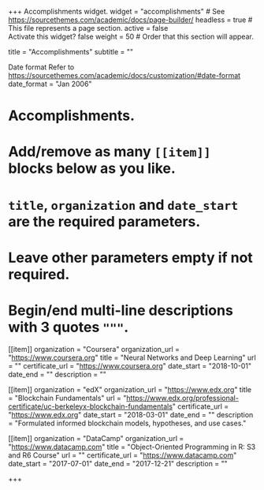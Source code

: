  +++
 Accomplishments widget.
 widget = "accomplishments"  # See https://sourcethemes.com/academic/docs/page-builder/
 headless = true  # This file represents a page section.
 active = false  
 Activate this widget? false
 weight = 50  # Order that this section will appear.

 title = "Accomplish&shy;ments"
 subtitle = ""

 Date format
   Refer to https://sourcethemes.com/academic/docs/customization/#date-format
date_format = "Jan 2006"

 #  Accomplishments.
 #    Add/remove as many `[[item]]` blocks below as you like.
 #   `title`, `organization` and `date_start` are the required parameters.
 #   Leave other parameters empty if not required.
 #   Begin/end multi-line descriptions with 3 quotes `"""`.

 [[item]]
   organization = "Coursera"
   organization_url = "https://www.coursera.org"
  title = "Neural Networks and Deep Learning"
   url = ""
  certificate_url = "https://www.coursera.org"
  date_start = "2018-10-01"
   date_end = ""
  description = ""

 [[item]]
   organization = "edX"
   organization_url = "https://www.edx.org"
   title = "Blockchain Fundamentals"
  url = "https://www.edx.org/professional-certificate/uc-berkeleyx-blockchain-fundamentals"
   certificate_url = "https://www.edx.org"
   date_start = "2018-03-01"
   date_end = ""
   description = "Formulated informed blockchain models, hypotheses, and use cases."
  
 [[item]]
   organization = "DataCamp"
  organization_url = "https://www.datacamp.com"
   title = "Object-Oriented Programming in R: S3 and R6 Course"
   url = ""
  certificate_url = "https://www.datacamp.com"
  date_start = "2017-07-01"
  date_end = "2017-12-21"
  description = ""

 +++
